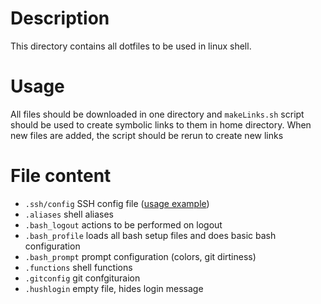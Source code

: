 # Description
This directory contains all dotfiles to be used in linux shell. 

# Usage
All files should be downloaded in one directory and `makeLinks.sh` script should be used to create symbolic links to them in home directory.
When new files are added, the script should be rerun to create new links

# File content
- `.ssh/config` SSH config file ([usage example](https://linuxize.com/post/using-the-ssh-config-file/))
- `.aliases` shell aliases
- `.bash_logout` actions to be performed on logout
- `.bash_profile` loads all bash setup files and does basic bash configuration
- `.bash_prompt` prompt configuration (colors, git dirtiness)
- `.functions` shell functions
- `.gitconfig` git confgituraion
- `.hushlogin` empty file, hides login message
